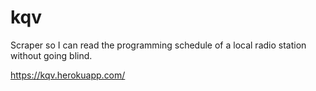 # kqv
Scraper so I can read the programming schedule of a local radio station without going blind.

https://kqv.herokuapp.com/
